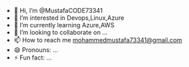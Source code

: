 - 👋 Hi, I’m @MustafaCODE73341
- 👀 I’m interested in Devops,Linux,Azure
- 🌱 I’m currently learning Azure,AWS
- 💞️ I’m looking to collaborate on ...
- 📫 How to reach me mohammedmustafa73341@gmail.com
- 😄 Pronouns: ...
- ⚡ Fun fact: ...
